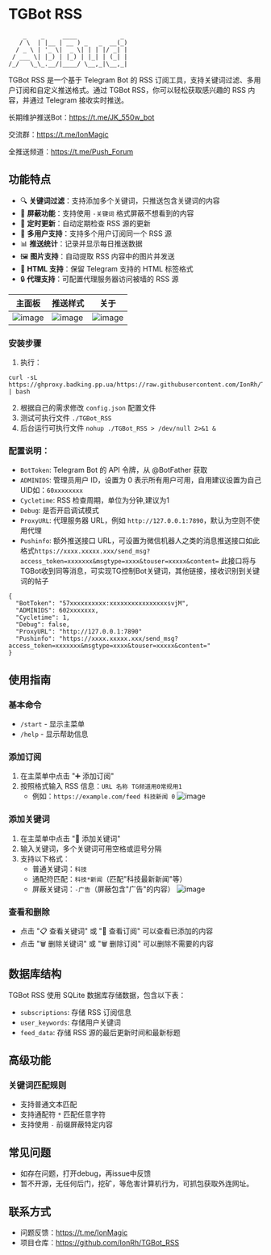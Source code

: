 # TGBot RSS
```
    _    _     ____            _ 
   / \  | |__ | __ ) _   _  __(_)
  / _ \ | '_ \|  _ \| | | |/ _| |
 / ___ \| |_) | |_) | |_| | (_| |
/_/   \_\_.__/|____/ \__,_|\__,_|
```

TGBot RSS 是一个基于 Telegram Bot 的 RSS 订阅工具，支持关键词过滤、多用户订阅和自定义推送格式。通过 TGBot RSS，你可以轻松获取感兴趣的 RSS 内容，并通过 Telegram 接收实时推送。

长期维护推送Bot：https://t.me/JK_550w_bot

交流群：https://t.me/IonMagic

全推送频道：https://t.me/Push_Forum
## 功能特点

- 🔍 **关键词过滤**：支持添加多个关键词，只推送包含关键词的内容
- 🚫 **屏蔽功能**：支持使用 `-关键词` 格式屏蔽不想看到的内容
- 🔄 **定时更新**：自动定期检查 RSS 源的更新
- 👥 **多用户支持**：支持多个用户订阅同一个 RSS 源
- 📊 **推送统计**：记录并显示每日推送数据
- 🖼️ **图片支持**：自动提取 RSS 内容中的图片并发送
- 🔗 **HTML 支持**：保留 Telegram 支持的 HTML 标签格式
- 🔒 **代理支持**：可配置代理服务器访问被墙的 RSS 源

| 主面板   | 推送样式 | 关于    |
|--------|------|---------|
| ![image](https://ghproxy.badking.pp.ua/https://raw.githubusercontent.com/IonRh/TGBot_RSS/main/Image/2afc6ebcf12db6f36af25877e7e24f72.png)   | ![image](https://ghproxy.badking.pp.ua/https://raw.githubusercontent.com/IonRh/TGBot_RSS/main/Image/2025-06-06%20225016.png)   | ![image](https://ghproxy.badking.pp.ua/https://raw.githubusercontent.com/IonRh/TGBot_RSS/main/Image/2025-06-06%20223327.png)   |

### 安装步骤

1. 执行：

```
curl -sL https://ghproxy.badking.pp.ua/https://raw.githubusercontent.com/IonRh/TGBot_RSS/main/TGBot_RSS.sh | bash
```

2. 根据自己的需求修改 `config.json` 配置文件
3. 测试可执行文件 `./TGBot_RSS`
4. 后台运行可执行文件 `nohup ./TGBot_RSS > /dev/null 2>&1 &`


### 配置说明：
- `BotToken`: Telegram Bot 的 API 令牌，从 @BotFather 获取
- `ADMINIDS`: 管理员用户 ID，设置为 0 表示所有用户可用，自用建议设置为自己UID如：`60xxxxxxxx`
- `Cycletime`: RSS 检查周期，单位为分钟,建议为1
- `Debug`: 是否开启调试模式
- `ProxyURL`: 代理服务器 URL，例如 `http://127.0.0.1:7890`，默认为空则不使用代理
- `Pushinfo`: 额外推送接口 URL，可设置为微信机器人之类的消息推送接口如此格式`https://xxxx.xxxxx.xxx/send_msg?access_token=xxxxxxx&msgtype=xxxx&touser=xxxxx&content=`
此接口将与TGBot收到同等消息，可实现TG控制Bot关键词，其他链接，接收识别到关键词的帖子

```
{
  "BotToken": "57xxxxxxxxxx:xxxxxxxxxxxxxxxxsvjM",
  "ADMINIDS": 602xxxxxxx,
  "Cycletime": 1,
  "Debug": false,
  "ProxyURL": "http://127.0.0.1:7890"
  "Pushinfo": "https://xxxx.xxxxx.xxx/send_msg?access_token=xxxxxxx&msgtype=xxxx&touser=xxxxx&content="
}
```
## 使用指南

### 基本命令

- `/start` - 显示主菜单
- `/help` - 显示帮助信息

### 添加订阅

1. 在主菜单中点击 "➕ 添加订阅"
2. 按照格式输入 RSS 信息：`URL 名称 TG频道用0常规用1`
   - 例如：`https://example.com/feed 科技新闻 0`
![image](https://ghproxy.badking.pp.ua/https://raw.githubusercontent.com/IonRh/TGBot_RSS/main/Image/2025-06-06%20223402.png)
### 添加关键词

1. 在主菜单中点击 "📝 添加关键词"
2. 输入关键词，多个关键词可用空格或逗号分隔
3. 支持以下格式：
   - 普通关键词：`科技`
   - 通配符匹配：`科技*新闻`（匹配"科技最新新闻"等）
   - 屏蔽关键词：`-广告`（屏蔽包含"广告"的内容）
![image](https://ghproxy.badking.pp.ua/https://raw.githubusercontent.com/IonRh/TGBot_RSS/main/Image/2025-06-06%20223348.png)
### 查看和删除

- 点击 "📋 查看关键词" 或 "📰 查看订阅" 可以查看已添加的内容
- 点击 "🗑️ 删除关键词" 或 "🗑️ 删除订阅" 可以删除不需要的内容

## 数据库结构

TGBot RSS 使用 SQLite 数据库存储数据，包含以下表：

- `subscriptions`: 存储 RSS 订阅信息
- `user_keywords`: 存储用户关键词
- `feed_data`: 存储 RSS 源的最后更新时间和最新标题

## 高级功能

### 关键词匹配规则

- 支持普通文本匹配
- 支持通配符 `*` 匹配任意字符
- 支持使用 `-` 前缀屏蔽特定内容

## 常见问题

- 如存在问题，打开debug，再issue中反馈
- 暂不开源，无任何后门，挖矿，等危害计算机行为，可抓包获取外连网址。
## 联系方式

- 问题反馈：https://t.me/IonMagic
- 项目仓库：https://github.com/IonRh/TGBot_RSS 
